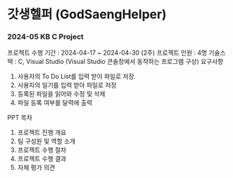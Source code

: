 # 갓생헬퍼 (GodSaengHelper)

### 2024-05 KB C Project

프로젝트 수행 기간 : 2024-04-17 ~ 2024-04-30 (2주)
프로젝트 인원 : 4명
기술스택 : C, Visual Studio (Visual Studio 콘솔창에서 동작하는 프로그램 구상)
요구사항
1. 사용자의 To Do List를 입력 받아 파일로 저장
2. 사용자의 일기를 입력 받아 파일로 저장
3. 등록된 파일을 읽어와 수정 및 삭제
4. 파일 등록 여부를 달력에 출력

PPT 목차
1. 프로젝트 진행 개요
2. 팀 구성원 및 역할 소개
3. 프로젝트 수행 절차
4. 프로젝트 수행 결과
5. 자체 평가 의견
